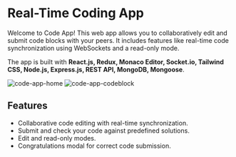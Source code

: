 # Real-Time Coding App

Welcome to Code App! This web app allows you to collaboratively edit and submit code blocks with your peers. It includes features like real-time code synchronization using WebSockets and a read-only mode.

The app is built with **React.js, Redux, Monaco Editor, Socket.io, Tailwind CSS, Node.js, Express.js, REST API, MongoDB, Mongoose**.

![code-app-home](https://github.com/Drorka/code-app/assets/116891360/28853512-2714-491a-be9b-e666e63f373c)
![code-app-codeblock](https://github.com/Drorka/code-app/assets/116891360/b02da1dd-07f4-44b3-869a-211ca0ecc976)

## Features

- Collaborative code editing with real-time synchronization.
- Submit and check your code against predefined solutions.
- Edit and read-only modes.
- Congratulations modal for correct code submission.

